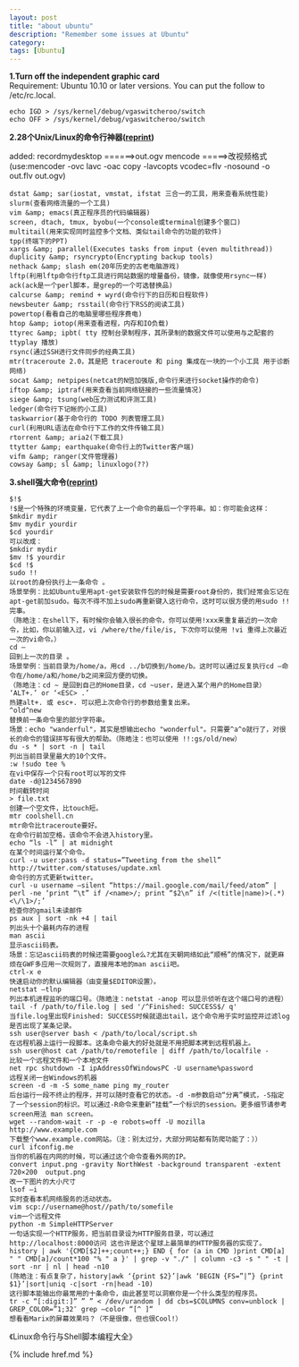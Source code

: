 ```yaml
---
layout: post
title: "about ubuntu"
description: "Remember some issues at Ubuntu"
category: 
tags: [Ubuntu]
---
```


__1.Turn off the independent graphic card__  
Requirement: Ubuntu 10.10 or later versions. You can put the follow to /etc/rc.local.   

    echo IGD > /sys/kernel/debug/vgaswitcheroo/switch
    echo OFF > /sys/kernel/debug/vgaswitcheroo/switch 

__2.28个Unix/Linux的命令行神器([reprint](http://coolshell.cn/articles/7829.html))__

added:
    recordmydesktop ======>out.ogv
    mencode =====>改视频格式
    (use:mencoder -ovc lavc -oac copy -lavcopts vcodec=flv -nosound -o out.flv out.ogv)

    dstat &amp; sar(iostat, vmstat, ifstat 三合一的工具，用来查看系统性能)
    slurm(查看网络流量的一个工具)
    vim &amp; emacs(真正程序员的代码编辑器)
    screen, dtach, tmux, byobu(一个console或terminal创建多个窗口)
    multitail(用来实现同时监控多个文档、类似tail命令的功能的软件)
    tpp(终端下的PPT)
    xargs &amp; parallel(Executes tasks from input (even multithread))
    duplicity &amp; rsyncrypto(Encrypting backup tools)
    nethack &amp; slash em(20年历史的古老电脑游戏)
    lftp(利用lftp命令行ftp工具进行网站数据的增量备份，镜像，就像使用rsync一样)
    ack(ack是一个perl脚本，是grep的一个可选替换品)
    calcurse &amp; remind + wyrd(命令行下的日历和日程软件)
    newsbeuter &amp; rsstail(命令行下RSS的阅读工具)
    powertop(看看自己的电脑里哪些程序费电)
    htop &amp; iotop(用来查看进程，内存和IO负载)
    ttyrec &amp; ipbt( tty 控制台录制程序，其所录制的数据文件可以使用与之配套的 ttyplay 播放)
    rsync(通过SSH进行文件同步的经典工具)
    mtr(traceroute 2.0，其是把 traceroute 和 ping 集成在一块的一个小工具 用于诊断网络)
    socat &amp; netpipes(netcat的N倍加强版,命令行来进行socket操作的命令)
    iftop &amp; iptraf(用来查看当前网络链接的一些流量情况)
    siege &amp; tsung(web压力测试和评测工具)
    ledger(命令行下记帐的小工具)
    taskwarrior(基于命令行的 TODO 列表管理工具)
    curl(利用URL语法在命令行下工作的文件传输工具)
    rtorrent &amp; aria2(下载工具)
    ttytter &amp; earthquake(命令行上的Twitter客户端)
    vifm &amp; ranger(文件管理器)
    cowsay &amp; sl &amp; linuxlogo(??)

__3.shell强大命令([reprint](http://coolshell.cn/articles/8619.html))__  

    $!$
    !$是一个特殊的环境变量，它代表了上一个命令的最后一个字符串。如：你可能会这样：
    $mkdir mydir
    $mv mydir yourdir
    $cd yourdir
    可以改成：
    $mkdir mydir
    $mv !$ yourdir
    $cd !$
    sudo !!
    以root的身份执行上一条命令 。
    场景举例：比如Ubuntu里用apt-get安装软件包的时候是需要root身份的，我们经常会忘记在apt-get前加sudo。每次不得不加上sudo再重新键入这行命令，这时可以很方便的用sudo !!完事。
    （陈皓注：在shell下，有时候你会输入很长的命令，你可以使用!xxx来重复最近的一次命令，比如，你以前输入过，vi /where/the/file/is, 下次你可以使用 !vi 重得上次最近一次的vi命令。）
    cd –
    回到上一次的目录 。
    场景举例：当前目录为/home/a，用cd ../b切换到/home/b。这时可以通过反复执行cd –命令在/home/a和/home/b之间来回方便的切换。
    （陈皓注：cd ~ 是回到自己的Home目录，cd ~user，是进入某个用户的Home目录）
    ‘ALT+.’ or ‘<ESC> .’
    热建alt+. 或 esc+. 可以把上次命令行的参数给重复出来。
    ^old^new
    替换前一条命令里的部分字符串。
    场景：echo "wanderful"，其实是想输出echo "wonderful"。只需要^a^o就行了，对很长的命令的错误拼写有很大的帮助。（陈皓注：也可以使用 !!:gs/old/new）
    du -s * | sort -n | tail
    列出当前目录里最大的10个文件。
    :w !sudo tee %
    在vi中保存一个只有root可以写的文件
    date -d@1234567890
    时间截转时间
    > file.txt
    创建一个空文件，比touch短。
    mtr coolshell.cn
    mtr命令比traceroute要好。
    在命令行前加空格，该命令不会进入history里。
    echo “ls -l” | at midnight
    在某个时间运行某个命令。
    curl -u user:pass -d status=”Tweeting from the shell” http://twitter.com/statuses/update.xml
    命令行的方式更新twitter。
    curl -u username –silent “https://mail.google.com/mail/feed/atom” | perl -ne ‘print “\t” if /<name>/; print “$2\n” if /<(title|name)>(.*)<\/\1>/;’
    检查你的gmail未读邮件
    ps aux | sort -nk +4 | tail
    列出头十个最耗内存的进程
    man ascii
    显示ascii码表。
    场景：忘记ascii码表的时候还需要google么?尤其在天朝网络如此“顺畅”的情况下，就更麻烦在GWF多应用一次规则了，直接用本地的man ascii吧。
    ctrl-x e
    快速启动你的默认编辑器（由变量$EDITOR设置）。
    netstat –tlnp
    列出本机进程监听的端口号。（陈皓注：netstat -anop 可以显示侦听在这个端口号的进程）
    tail -f /path/to/file.log | sed '/^Finished: SUCCESS$/ q'
    当file.log里出现Finished: SUCCESS时候就退出tail，这个命令用于实时监控并过滤log是否出现了某条记录。
    ssh user@server bash < /path/to/local/script.sh
    在远程机器上运行一段脚本。这条命令最大的好处就是不用把脚本拷到远程机器上。
    ssh user@host cat /path/to/remotefile | diff /path/to/localfile -
    比较一个远程文件和一个本地文件
    net rpc shutdown -I ipAddressOfWindowsPC -U username%password
    远程关闭一台Windows的机器
    screen -d -m -S some_name ping my_router
    后台运行一段不终止的程序，并可以随时查看它的状态。-d -m参数启动“分离”模式，-S指定了一个session的标识。可以通过-R命令来重新“挂载”一个标识的session。更多细节请参考screen用法 man screen。
    wget --random-wait -r -p -e robots=off -U mozilla http://www.example.com
    下载整个www.example.com网站。（注：别太过分，大部分网站都有防爬功能了：））
    curl ifconfig.me
    当你的机器在内网的时候，可以通过这个命令查看外网的IP。
    convert input.png -gravity NorthWest -background transparent -extent 720×200  output.png
    改一下图片的大小尺寸
    lsof –i
    实时查看本机网络服务的活动状态。
    vim scp://username@host//path/to/somefile
    vim一个远程文件
    python -m SimpleHTTPServer
    一句话实现一个HTTP服务，把当前目录设为HTTP服务目录，可以通过http://localhost:8000访问 这也许是这个星球上最简单的HTTP服务器的实现了。
    history | awk '{CMD[$2]++;count++;} END { for (a in CMD )print CMD[a] " " CMD[a]/count*100 "% " a }' | grep -v "./" | column -c3 -s " " -t | sort -nr | nl | head -n10
    (陈皓注：有点复杂了，history|awk ‘{print $2}’|awk ‘BEGIN {FS=”|”} {print $1}’|sort|uniq -c|sort -rn|head -10)
    这行脚本能输出你最常用的十条命令，由此甚至可以洞察你是一个什么类型的程序员。
    tr -c “[:digit:]” ” ” < /dev/urandom | dd cbs=$COLUMNS conv=unblock | GREP_COLOR=”1;32″ grep –color “[^ ]“
    想看看Marix的屏幕效果吗？（不是很像，但也很Cool!）

《Linux命令行与Shell脚本编程大全》

{% include href.md %}
